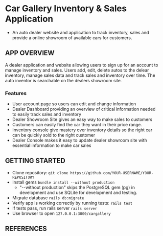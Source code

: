 # Car Gallery Inventory & Sales Application

- An auto dealer website and application to track inventory, sales and provide a online showroom of available cars for customers.

## APP OVERVIEW
A dealer application and website allowing users to sign up for an account to manage inventory and sales.  Users add, edit, delete autos to the delear inventory, manage sales data and track sales and inventory over time. The auto inventor is searchable on the dealers showroom site.

### Features
- User account page so users can edit and change information
- Dealer Dashboard providing an overview of critical information needed to easily track sales and inventory
- Dealer Showroom Site gives an easy way to make sales to customers 
- Customers can easily find the car they want in their price range.
- Inventory console give mastery over inventory details so the right car can be quickly sold to the right customer
- Dealer Console makes it easy to update dealer showroom site with essential information to make car sales 

## GETTING STARTED
- Clone repository: ```git clone https://github.com/YOUR-USERNAME/YOUR-REPOSITORY```
- Install gems ```bundle install --without production```
  - "--without production" skips the PostgreSQL gem (pg) in development and use SQLite for development and testing.
- Migrate database ```rails db:migrate```
- Verify app is working correctly by running tests: ```rails test```
- If tests pass, run rails server ```rails server```
- Use browser to open ```127.0.0.1:3000/cargallery```



## REFERENCES
